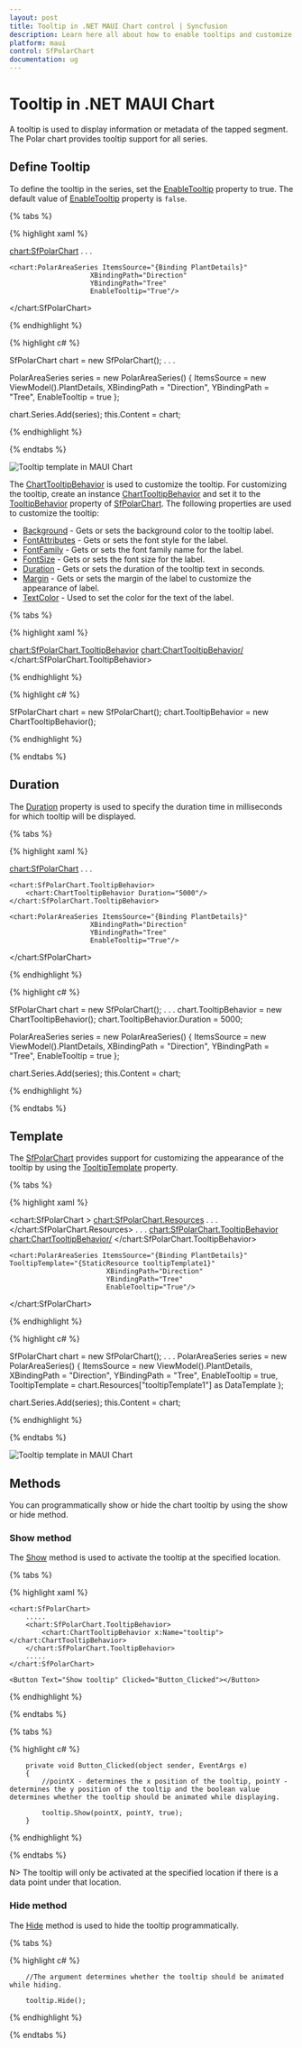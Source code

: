 ```yaml
---
layout: post
title: Tooltip in .NET MAUI Chart control | Syncfusion
description: Learn here all about how to enable tooltips and customize them in the Syncfusion .NET MAUI Chart (SfPolarChart) control.
platform: maui
control: SfPolarChart
documentation: ug
---
```


# Tooltip in .NET MAUI Chart

A tooltip is used to display information or metadata of the tapped segment. The Polar chart provides tooltip support for all series.

## Define Tooltip

To define the tooltip in the series, set the [EnableTooltip]() property to true. The default value of [EnableTooltip]() property is `false`.

{% tabs %}

{% highlight xaml %}

<chart:SfPolarChart>
    . . .
    
    <chart:PolarAreaSeries ItemsSource="{Binding PlantDetails}" 
                        XBindingPath="Direction"
                        YBindingPath="Tree" 
                        EnableTooltip="True"/>

</chart:SfPolarChart>

{% endhighlight %}

{% highlight c# %}

SfPolarChart chart = new SfPolarChart();
. . .

PolarAreaSeries series = new PolarAreaSeries()
{
    ItemsSource = new ViewModel().PlantDetails,
    XBindingPath = "Direction",
    YBindingPath = "Tree",
    EnableTooltip = true
};

chart.Series.Add(series);
this.Content = chart;

{% endhighlight %}

{% endtabs %}

![Tooltip template in MAUI Chart](Tooltip_images/MAUI_polar_chart_tooltip.png)

The [ChartTooltipBehavior]() is used to customize the tooltip. For customizing the tooltip, create an instance [ChartTooltipBehavior]() and set it to the [TooltipBehavior]() property of [SfPolarChart](). The following properties are used to customize the tooltip:

* [Background]() - Gets or sets the background color to the tooltip label.
* [FontAttributes]() - Gets or sets the font style for the label.
* [FontFamily]() - Gets or sets the font family name for the label.
* [FontSize]() - Gets or sets the font size for the label.
* [Duration]() - Gets or sets the duration of the tooltip text in seconds.
* [Margin]() - Gets or sets the margin of the label to customize the appearance of label.
* [TextColor]() - Used to set the color for the text of the label.


{% tabs %}

{% highlight xaml %}

<chart:SfPolarChart.TooltipBehavior>
    <chart:ChartTooltipBehavior/>
</chart:SfPolarChart.TooltipBehavior>

{% endhighlight %}

{% highlight c# %}

SfPolarChart chart = new SfPolarChart();
chart.TooltipBehavior = new ChartTooltipBehavior();

{% endhighlight %}

{% endtabs %}

## Duration

The [Duration]() property is used to specify the duration time in milliseconds for which tooltip will be displayed.

{% tabs %}

{% highlight xaml %}

<chart:SfPolarChart>
    . . .
    
    <chart:SfPolarChart.TooltipBehavior>
        <chart:ChartTooltipBehavior Duration="5000"/>
    </chart:SfPolarChart.TooltipBehavior>

    <chart:PolarAreaSeries ItemsSource="{Binding PlantDetails}" 
                        XBindingPath="Direction"
                        YBindingPath="Tree" 
                        EnableTooltip="True"/>
                
</chart:SfPolarChart>

{% endhighlight %}

{% highlight c# %}

SfPolarChart chart = new SfPolarChart();
. . .
chart.TooltipBehavior = new ChartTooltipBehavior();
chart.TooltipBehavior.Duration = 5000;

PolarAreaSeries series = new PolarAreaSeries()
{
    ItemsSource = new ViewModel().PlantDetails,
    XBindingPath = "Direction",
    YBindingPath = "Tree",
    EnableTooltip = true
};

chart.Series.Add(series);
this.Content = chart;

{% endhighlight %}

{% endtabs %}

## Template

The [SfPolarChart]() provides support for customizing the appearance of the tooltip by using the [TooltipTemplate]() property.

{% tabs %}

{% highlight xaml %}

<chart:SfPolarChart >
    <chart:SfPolarChart.Resources>
         <DataTemplate x:Key="tooltipTemplate1" x:Name="temp">
     <StackLayout>
         <Label Text="{Binding Item.Direction}" HorizontalTextAlignment="Center" HorizontalOptions="Center" VerticalTextAlignment="Center" TextColor="White" FontAttributes="Bold" FontFamily="Helvetica" Margin="0,2,0,2" FontSize="12.5"/>
         <BoxView Color="Gray" HeightRequest="1" WidthRequest="90"/>
         <StackLayout Orientation="Horizontal" VerticalOptions="Fill" Spacing="0" Padding="3" Margin="0" HorizontalOptions="Center">
            <Ellipse Stroke="White" StrokeThickness="2" HeightRequest="10" WidthRequest="10" Fill="#48988B" Margin="0,1,3,0"/>
            <Label Text="Tree"  VerticalTextAlignment="Center" HorizontalOptions="Start" TextColor="White" FontFamily="Helvetica" FontSize="12" Margin="3,0,3,0"/>
            <Label Text="{Binding Item.Tree,StringFormat=' :  {0}'}" VerticalTextAlignment="Center" HorizontalOptions="End" TextColor="White" FontFamily="Helvetica" Margin="0,0,3,0" FontSize="12"/>
         </StackLayout>
     </StackLayout>
 </DataTemplate>
        . . .          
    </chart:SfPolarChart.Resources>
    . . .
    <chart:SfPolarChart.TooltipBehavior>
        <chart:ChartTooltipBehavior/>
    </chart:SfPolarChart.TooltipBehavior>

    <chart:PolarAreaSeries ItemsSource="{Binding PlantDetails}" TooltipTemplate="{StaticResource tooltipTemplate1}"
                            XBindingPath="Direction"
                            YBindingPath="Tree" 
                            EnableTooltip="True"/>

</chart:SfPolarChart>

{% endhighlight %}

{% highlight c# %}

SfPolarChart chart = new SfPolarChart();
. . .
PolarAreaSeries series = new PolarAreaSeries()
{
    ItemsSource = new ViewModel().PlantDetails,
    XBindingPath = "Direction",
    YBindingPath = "Tree",
    EnableTooltip = true,
    TooltipTemplate = chart.Resources["tooltipTemplate1"] as DataTemplate
};

chart.Series.Add(series);
this.Content = chart;
        
{% endhighlight %}

{% endtabs %}

![Tooltip template in MAUI Chart](Tooltip_images/MAUI_chart_tooltip_template.png)

## Methods

You can programmatically show or hide the chart tooltip by using the show or hide method.

### Show method

The [Show]() method is used to activate the tooltip at the specified location.

{% tabs %}

{% highlight xaml %}

    <chart:SfPolarChart>
        .....
        <chart:SfPolarChart.TooltipBehavior>
            <chart:ChartTooltipBehavior x:Name="tooltip"></chart:ChartTooltipBehavior>
        </chart:SfPolarChart.TooltipBehavior>
        .....
    </chart:SfPolarChart>

    <Button Text="Show tooltip" Clicked="Button_Clicked"></Button>

{% endhighlight %}

{% endtabs %}

{% tabs %}

{% highlight c# %}

        private void Button_Clicked(object sender, EventArgs e)
        {
            //pointX - determines the x position of the tooltip, pointY - determines the y position of the tooltip and the boolean value determines whether the tooltip should be animated while displaying.
            
            tooltip.Show(pointX, pointY, true);
        }
   
{% endhighlight %}

{% endtabs %}

N> The tooltip will only be activated at the specified location if there is a data point under that location.

### Hide method

The [Hide]() method is used to hide the tooltip programmatically.

{% tabs %}

{% highlight c# %}

        //The argument determines whether the tooltip should be animated while hiding.

        tooltip.Hide();

{% endhighlight %}

{% endtabs %}